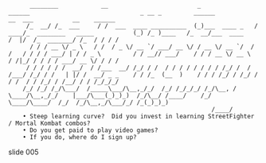           ________            __                         _                ______                               _ __ _         ______               __  ___           __    ______
         /_  __/ /_  ___     / /  ___  ____ __________  (_)___  ____ _   / ____/_  ________   _____           (_) /_ )____   /_  __/___  ____     /  |/  /_  _______/ /_  / / / /
          / / / __ \/ _ \   / /  / _ \/ __ `/ ___/ __ \/ / __ \/ __ `/  / /   / / / / ___/ | / / _ \         / / __// ___/    / / / __ \/ __ \   / /|_/ / / / / ___/ __ \/ / / /
         / / / / / /  __/  / /___  __/ /_/ / /  / / / / / / / / /_/ /  / /___/ /_/ / /   | |/ /  __/ _ _    / / /_  (__  )    / / / /_/ / /_/ /  / /  / / /_/ / /__/ / / /_/_/_/
        /_/ /_/ /_/\___/  /_____\___/\__,_/_/  /_/ /_/_/_/ /_/\__, /   \____/\__,_/_/    |___/\___(_)_)_)  /_/\__/ /____/    /_/  \____/\____/  /_/  /_/\__,_/\___/_/ /_(_)_)_)
                                                             /____/
        • Steep learning curve?  Did you invest in learning StreetFighter / Mortal Kombat combos?
        • Do you get paid to play video games?
        • If you do, where do I sign up?















































































slide 005
